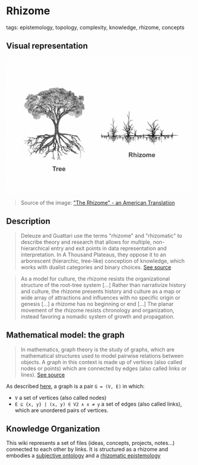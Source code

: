 
# Rhizome

tags: epistemology, topology, complexity, knowledge, rhizome,  concepts


## Visual representation

![](../../images/rhizome.png)

> Source of the image: ["The Rhizome" - an American Translation](https://www.themantle.com/philosophy/rhizome-american-translation)

## Description

> Deleuze and Guattari use the terms "rhizome" and "rhizomatic" to describe theory and research that allows for multiple, non-hierarchical entry and exit points in data representation and interpretation. In A Thousand Plateaus, they oppose it to an arborescent (hierarchic, tree-like) conception of knowledge, which works with dualist categories and binary choices. [See source](https://en.wikipedia.org/wiki/Rhizome_(philosophy))

> As a model for culture, the rhizome resists the organizational structure of the root-tree system [...] Rather than narrativize history and culture, the rhizome presents history and culture as a map or wide array of attractions and influences with no specific origin or genesis [...] a rhizome has no beginning or end [...] The planar movement of the rhizome resists chronology and organization, instead favoring a nomadic system of growth and propagation. 


## Mathematical model: the graph

> In mathematics, graph theory is the study of graphs, which are mathematical structures used to model pairwise relations between objects. A graph in this context is made up of vertices (also called nodes or points) which are connected by edges (also called links or lines). [See source](https://en.wikipedia.org/wiki/Graph_theory)

As described [here](https://books.google.fr/books?id=vaXv_yhefG8C), a graph is a pair `G = (V, E)` in which:

   *  `V` a set of vertices (also called nodes)
   * `E ⊆ {x, y} | (x, y) ∈ V2 ∧ x ≠ y` a set of edges (also called links), which are unordered pairs of vertices.


## Knowledge Organization

This wiki represents a set of files (ideas, concepts, projects, notes...) connected to each other by links. It is structured as a rhizome and embodies a [subjective ontology](subjective_ontology.md) and a [rhizomatic epistemology](rhizomatic_epistemology.md)

